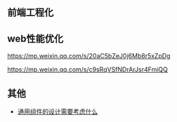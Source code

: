 

## 前端工程化





## web性能优化

https://mp.weixin.qq.com/s/20aC5bZeJ0j6Mb8r5xZpDg

https://mp.weixin.qq.com/s/c9sRqVSfNDrArJsr4FmiQQ





## 其他

- [通用组件的设计需要考虑什么](https://juejin.cn/post/6844903847874265101)